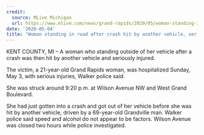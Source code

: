 ```yaml
---
credit:
  source: MLive Michigan
  url: https://www.mlive.com/news/grand-rapids/2020/05/woman-standing-in-road-after-crash-hit-by-another-vehicle-seriously-injured.html
date: '2020-05-04'
title: "Woman standing in road after crash hit by another vehicle, seriously injured"
---
```

KENT COUNTY, MI – A woman who standing outside of her vehicle after a crash was then hit by another vehicle and seriously injured.

The victim, a 21-year-old Grand Rapids woman, was hospitalized Sunday, May 3, with serious injuries, Walker police said.

She was struck around 9:20 p.m. at Wilson Avenue NW and West Grand Boulevard.

She had just gotten into a crash and got out of her vehicle before she was hit by another vehicle, driven by a 69-year-old Grandville man.
Walker police said speed and alcohol do not appear to be factors. Wilson Avenue was closed two hours while police investigated.

